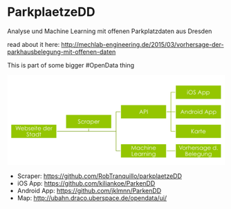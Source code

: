 # ParkplaetzeDD
Analyse und Machine Learning mit offenen Parkplatzdaten aus Dresden

read about it here: http://mechlab-engineering.de/2015/03/vorhersage-der-parkhausbelegung-mit-offenen-daten

This is part of some bigger #OpenData thing

![DataFlow](DataFlow.png)

* Scraper: https://github.com/RobTranquillo/parkplaetzeDD
* iOS App: https://github.com/kiliankoe/ParkenDD
* Android App: https://github.com/jklmnn/ParkenDD
* Map: http://ubahn.draco.uberspace.de/opendata/ui/
